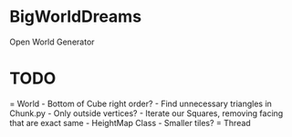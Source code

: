 # BigWorldDreams
Open World Generator

# TODO
= World
    - Bottom of Cube right order?
    - Find unnecessary triangles in Chunk.py
        - Only outside vertices?
        - Iterate our Squares, removing facing that are exact same
    - HeightMap Class
    - Smaller tiles?
= Thread